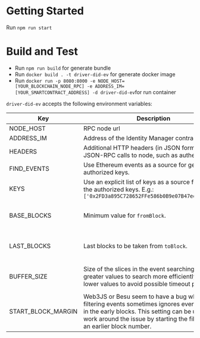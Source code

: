 # Getting Started

Run ```npm run start```
# Build and Test

- Run ```npm run build``` for generate bundle
- Run ```docker build . -t driver-did-ev``` for generate docker image
- Run ```docker run -p 8080:8000 -e NODE_HOST=[YOUR_BLOCKCHAIN_NODE_RPC] -e ADDRESS_IM=[YOUR_SMARTCONTRACT_ADDRESS] -d driver-did-ev```for run container

```driver-did-ev``` accepts the following environment variables:

|Key   | Description  | Default | Notes
|---|---|---|---
| NODE_HOST | RPC node url | (mandatory)
| ADDRESS_IM | Address of the Identity Manager contract | (mandatory)
| HEADERS | Additional HTTP headers (in JSON format) for JSON-RPC calls to node, such as authentication | No headers
| FIND_EVENTS | Use Ethereum events as a source for getting the authorized keys. | ```true```  |
| KEYS | Use an explicit list of keys as a source for getting the authorized keys. E.g.: ```['0x2FD3a895C728652FFe586b0B9e07B47edfC6e3FD']``` | ```[]```
| BASE_BLOCKS | Minimum value for ```fromBlock```. | ```30000000``` | Only used when `findEvents` is `true`. 
| LAST_BLOCKS | Last blocks to be taken from ```toBlock```. | ```0``` | Only used when `findEvents` is `true`.
| BUFFER_SIZE | Size of the slices in the event searching. Use greater values to search more efficiently, use lower values to avoid possible timeout problems. |```100000``` | Only used when `findEvents` is `true`.
| START_BLOCK_MARGIN | Web3JS or Besu seem to have a bug where filtering events sometimes ignores events emitted in the early blocks. This setting can be used to work around the issue by starting the filtering on an earlier block number. | ```100000``` | Only used when `findEvents` is `true`.
